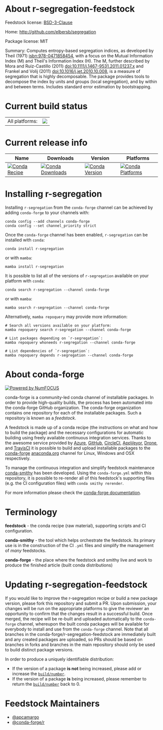 About r-segregation-feedstock
=============================

Feedstock license: [BSD-3-Clause](https://github.com/conda-forge/r-segregation-feedstock/blob/main/LICENSE.txt)

Home: http://github.com/elbersb/segregation

Package license: MIT

Summary: Computes entropy-based segregation indices, as developed by Theil (1971) <isbn:978-0471858454>, with a focus on  the Mutual Information Index (M) and Theil's Information Index (H).  The M, further described by Mora and Ruiz-Castillo (2011) <doi:10.1111/j.1467-9531.2011.01237.x> and Frankel and Volij (2011) <doi:10.1016/j.jet.2010.10.008>,  is a measure of segregation that is highly decomposable. The package provides tools to decompose the index by units and groups (local segregation),  and by within and between terms. Includes standard error estimation by bootstrapping.

Current build status
====================


<table><tr><td>All platforms:</td>
    <td>
      <a href="https://dev.azure.com/conda-forge/feedstock-builds/_build/latest?definitionId=5781&branchName=main">
        <img src="https://dev.azure.com/conda-forge/feedstock-builds/_apis/build/status/r-segregation-feedstock?branchName=main">
      </a>
    </td>
  </tr>
</table>

Current release info
====================

| Name | Downloads | Version | Platforms |
| --- | --- | --- | --- |
| [![Conda Recipe](https://img.shields.io/badge/recipe-r--segregation-green.svg)](https://anaconda.org/conda-forge/r-segregation) | [![Conda Downloads](https://img.shields.io/conda/dn/conda-forge/r-segregation.svg)](https://anaconda.org/conda-forge/r-segregation) | [![Conda Version](https://img.shields.io/conda/vn/conda-forge/r-segregation.svg)](https://anaconda.org/conda-forge/r-segregation) | [![Conda Platforms](https://img.shields.io/conda/pn/conda-forge/r-segregation.svg)](https://anaconda.org/conda-forge/r-segregation) |

Installing r-segregation
========================

Installing `r-segregation` from the `conda-forge` channel can be achieved by adding `conda-forge` to your channels with:

```
conda config --add channels conda-forge
conda config --set channel_priority strict
```

Once the `conda-forge` channel has been enabled, `r-segregation` can be installed with `conda`:

```
conda install r-segregation
```

or with `mamba`:

```
mamba install r-segregation
```

It is possible to list all of the versions of `r-segregation` available on your platform with `conda`:

```
conda search r-segregation --channel conda-forge
```

or with `mamba`:

```
mamba search r-segregation --channel conda-forge
```

Alternatively, `mamba repoquery` may provide more information:

```
# Search all versions available on your platform:
mamba repoquery search r-segregation --channel conda-forge

# List packages depending on `r-segregation`:
mamba repoquery whoneeds r-segregation --channel conda-forge

# List dependencies of `r-segregation`:
mamba repoquery depends r-segregation --channel conda-forge
```


About conda-forge
=================

[![Powered by
NumFOCUS](https://img.shields.io/badge/powered%20by-NumFOCUS-orange.svg?style=flat&colorA=E1523D&colorB=007D8A)](https://numfocus.org)

conda-forge is a community-led conda channel of installable packages.
In order to provide high-quality builds, the process has been automated into the
conda-forge GitHub organization. The conda-forge organization contains one repository
for each of the installable packages. Such a repository is known as a *feedstock*.

A feedstock is made up of a conda recipe (the instructions on what and how to build
the package) and the necessary configurations for automatic building using freely
available continuous integration services. Thanks to the awesome service provided by
[Azure](https://azure.microsoft.com/en-us/services/devops/), [GitHub](https://github.com/),
[CircleCI](https://circleci.com/), [AppVeyor](https://www.appveyor.com/),
[Drone](https://cloud.drone.io/welcome), and [TravisCI](https://travis-ci.com/)
it is possible to build and upload installable packages to the
[conda-forge](https://anaconda.org/conda-forge) [anaconda.org](https://anaconda.org/)
channel for Linux, Windows and OSX respectively.

To manage the continuous integration and simplify feedstock maintenance
[conda-smithy](https://github.com/conda-forge/conda-smithy) has been developed.
Using the ``conda-forge.yml`` within this repository, it is possible to re-render all of
this feedstock's supporting files (e.g. the CI configuration files) with ``conda smithy rerender``.

For more information please check the [conda-forge documentation](https://conda-forge.org/docs/).

Terminology
===========

**feedstock** - the conda recipe (raw material), supporting scripts and CI configuration.

**conda-smithy** - the tool which helps orchestrate the feedstock.
                   Its primary use is in the construction of the CI ``.yml`` files
                   and simplify the management of *many* feedstocks.

**conda-forge** - the place where the feedstock and smithy live and work to
                  produce the finished article (built conda distributions)


Updating r-segregation-feedstock
================================

If you would like to improve the r-segregation recipe or build a new
package version, please fork this repository and submit a PR. Upon submission,
your changes will be run on the appropriate platforms to give the reviewer an
opportunity to confirm that the changes result in a successful build. Once
merged, the recipe will be re-built and uploaded automatically to the
`conda-forge` channel, whereupon the built conda packages will be available for
everybody to install and use from the `conda-forge` channel.
Note that all branches in the conda-forge/r-segregation-feedstock are
immediately built and any created packages are uploaded, so PRs should be based
on branches in forks and branches in the main repository should only be used to
build distinct package versions.

In order to produce a uniquely identifiable distribution:
 * If the version of a package **is not** being increased, please add or increase
   the [``build/number``](https://docs.conda.io/projects/conda-build/en/latest/resources/define-metadata.html#build-number-and-string).
 * If the version of a package **is** being increased, please remember to return
   the [``build/number``](https://docs.conda.io/projects/conda-build/en/latest/resources/define-metadata.html#build-number-and-string)
   back to 0.

Feedstock Maintainers
=====================

* [@apcamargo](https://github.com/apcamargo/)
* [@conda-forge/r](https://github.com/conda-forge/r/)

